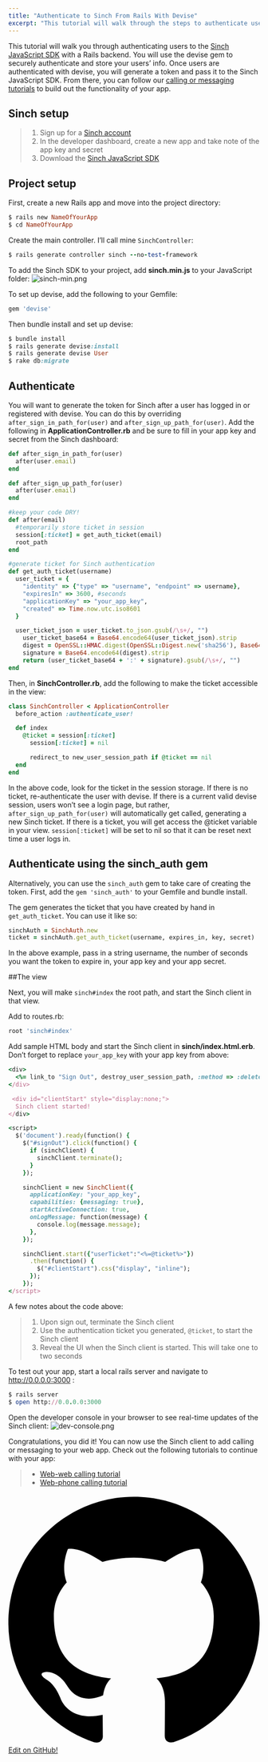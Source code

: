 ```yaml
---
title: "Authenticate to Sinch From Rails With Devise"
excerpt: "This tutorial will walk through the steps to authenticate users to the Sinch JavaScript SDK with a Rails backend. You will use the devise gem to securely authenticate and store your users’ info."
---
```

This tutorial will walk you through authenticating users to the [Sinch JavaScript SDK](https://www.sinch.com/web-sdk/) with a Rails backend. You will use the devise gem to securely authenticate and store your users’ info. Once users are authenticated with devise, you will generate a token and pass it to the Sinch JavaScript SDK. From there, you can follow our [calling or messaging tutorials](doc:tutorials-introduction) to build out the functionality of your app.

## Sinch setup

> 1.  Sign up for a [Sinch account](https://www.sinch.com/signup)
> 2.  In the developer dashboard, create a new app and take note of the app key and secret
> 3.  Download the [Sinch JavaScript SDK](https://sinch.readme.io/page/downloads)

## Project setup

First, create a new Rails app and move into the project directory:

```ruby
$ rails new NameOfYourApp
$ cd NameOfYourApp
```

Create the main controller. I’ll call mine `SinchController`:

```ruby
$ rails generate controller sinch --no-test-framework
```

To add the Sinch SDK to your project, add **sinch.min.js** to your JavaScript folder:
![sinch-min.png](images/c24c5c7-sinch-min.png)

To set up devise, add the following to your Gemfile:

```ruby
gem 'devise'
```

Then bundle install and set up devise:

```ruby
$ bundle install
$ rails generate devise:install
$ rails generate devise User
$ rake db:migrate
```

## Authenticate 
You will want to generate the token for Sinch after a user has logged in or registered with devise. You can do this by overriding `after_sign_in_path_for(user)` and `after_sign_up_path_for(user)`. Add the following in **ApplicationController.rb** and be sure to fill in your app key and secret from the Sinch dashboard:

```ruby
def after_sign_in_path_for(user)
  after(user.email)
end

def after_sign_up_path_for(user)
  after(user.email)
end

#keep your code DRY!
def after(email)
  #temporarily store ticket in session
  session[:ticket] = get_auth_ticket(email)
  root_path
end

#generate ticket for Sinch authentication
def get_auth_ticket(username)
  user_ticket = {
    "identity" => {"type" => "username", "endpoint" => username},
    "expiresIn" => 3600, #seconds
    "applicationKey" => "your_app_key",
    "created" => Time.now.utc.iso8601
  }

  user_ticket_json = user_ticket.to_json.gsub(/\s+/, "")
    user_ticket_base64 = Base64.encode64(user_ticket_json).strip
    digest = OpenSSL::HMAC.digest(OpenSSL::Digest.new('sha256'), Base64.decode64("your_app_secret"), user_ticket_json).strip
    signature = Base64.encode64(digest).strip
    return (user_ticket_base64 + ':' + signature).gsub(/\s+/, "")
end
```

Then, in **SinchController.rb**, add the following to make the ticket accessible in the view:

```ruby
class SinchController < ApplicationController
  before_action :authenticate_user!

  def index
    @ticket = session[:ticket]
      session[:ticket] = nil

      redirect_to new_user_session_path if @ticket == nil
  end
end
```

In the above code, look for the ticket in the session storage. If there is no ticket, re-authenticate the user with devise. If there is a current valid devise session, users won’t see a login page, but rather, `after_sign_up_path_for(user)` will automatically get called, generating a new Sinch ticket. If there is a ticket, you will get access the @ticket variable in your view. `session[:ticket]` will be set to nil so that it can be reset next time a user logs in.

## Authenticate using the sinch\_auth gem

Alternatively, you can use the `sinch_auth` gem to take care of creating the token. First, add the `gem 'sinch_auth'` to your Gemfile and bundle install.

The gem generates the ticket that you have created by hand in `get_auth_ticket`. You can use it like so:

```ruby
sinchAuth = SinchAuth.new
ticket = sinchAuth.get_auth_ticket(username, expires_in, key, secret)
```

In the above example, pass in a string username, the number of seconds you want the token to expire in, your app key and your app secret.

##The view 

Next, you will make `sinch#index` the root path, and start the Sinch client in that view.

Add to routes.rb:

```ruby
root 'sinch#index'
```

Add sample HTML body and start the Sinch client in **sinch/index.html.erb**. Don’t forget to replace `your_app_key` with your app key from above:

```ruby
<div>
  <%= link_to "Sign Out", destroy_user_session_path, :method => :delete, :id => "signOut" %>
</div>

 <div id="clientStart" style="display:none;">
  Sinch client started!
</div>

<script>
  $('document').ready(function() {
    $("#signOut").click(function() {
      if (sinchClient) {
        sinchClient.terminate();
      }
    });

    sinchClient = new SinchClient({
      applicationKey: "your_app_key",
      capabilities: {messaging: true},
      startActiveConnection: true,
      onLogMessage: function(message) {
        console.log(message.message);
      },
    });

    sinchClient.start({"userTicket":"<%=@ticket%>"})
      .then(function() {
        $("#clientStart").css("display", "inline");
      });
    });
</script>
```

A few notes about the code above:

> 1.  Upon sign out, terminate the Sinch client
> 2.  Use the authentication ticket you generated, `@ticket`, to start the Sinch client
> 3.  Reveal the UI when the Sinch client is started. This will take one to two seconds

To test out your app, start a local rails server and navigate to <http://0.0.0.0:3000> :

```ruby
$ rails server
$ open http://0.0.0.0:3000
```

Open the developer console in your browser to see real-time updates of the Sinch client:
![dev-console.png](images/73584f8-dev-console.png)

Congratulations, you did it\! You can now use the Sinch client to add calling or messaging to your web app. Check out the following tutorials to continue with your app:

>   - [Web-web calling tutorial](doc:turn-your-browser-into-a-phone-with-the-sinch-js-sdk)
>   - [Web-phone calling tutorial](doc:using-sinch-js-sdk-to-call-a-phone-number)

<div class="magic-block-html"><a class="gitbutton pill" target="_blank" href="https://github.com/sinch/docs/blob/master/docs/tutorials/ruby/authenticate-to-sinch-from-rails-with-devise.md"><span class="icon medium"><svg xmlns="http://www.w3.org/2000/svg" role="img" viewBox="0 0 24 24"><title>GitHub icon</title><path d="M 12 0.297 c -6.63 0 -12 5.373 -12 12 c 0 5.303 3.438 9.8 8.205 11.385 c 0.6 0.113 0.82 -0.258 0.82 -0.577 c 0 -0.285 -0.01 -1.04 -0.015 -2.04 c -3.338 0.724 -4.042 -1.61 -4.042 -1.61 C 4.422 18.07 3.633 17.7 3.633 17.7 c -1.087 -0.744 0.084 -0.729 0.084 -0.729 c 1.205 0.084 1.838 1.236 1.838 1.236 c 1.07 1.835 2.809 1.305 3.495 0.998 c 0.108 -0.776 0.417 -1.305 0.76 -1.605 c -2.665 -0.3 -5.466 -1.332 -5.466 -5.93 c 0 -1.31 0.465 -2.38 1.235 -3.22 c -0.135 -0.303 -0.54 -1.523 0.105 -3.176 c 0 0 1.005 -0.322 3.3 1.23 c 0.96 -0.267 1.98 -0.399 3 -0.405 c 1.02 0.006 2.04 0.138 3 0.405 c 2.28 -1.552 3.285 -1.23 3.285 -1.23 c 0.645 1.653 0.24 2.873 0.12 3.176 c 0.765 0.84 1.23 1.91 1.23 3.22 c 0 4.61 -2.805 5.625 -5.475 5.92 c 0.42 0.36 0.81 1.096 0.81 2.22 c 0 1.606 -0.015 2.896 -0.015 3.286 c 0 0.315 0.21 0.69 0.825 0.57 C 20.565 22.092 24 17.592 24 12.297 c 0 -6.627 -5.373 -12 -12 -12" /></svg></span>Edit on GitHub!</a></div>